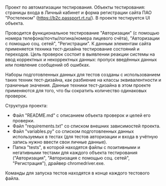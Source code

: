 Проект по автоматизации тестирования. Объекты тестирования: страницы входа в Личный кабинет и форма регистрации сайта ПАО "Ростелеком" (https://b2c.passport.rt.ru/). В проекте тестируется UI объекта.

Проводится функциональное тестирование "Авторизации" (с помощью номера телефона/почты/логина/номера лицевого счёта), "Авторизации с помощью соц. сетей", "Регистрации". К данным элементам сайта применяется техника тест-дизайна тестирование состояний и переходов. Цель проверок состоит в выявлении реакции системы на ввод корректных и некорректных данных: пропуск введённых данных или появление сообщений об ошибках.

Наборы подготовленных данных для тестов созданы с использованием таких техник тест-дизайна, как разбиение на классы эквивалентности и граничные значения. Данные техники тест-дизайна в этом проекте применяются для того, что бы сократить количество одинаковых проверок.

Структура проекта:

- Файл "README.md" с описанием объекта проверок и целей его проверки.
- Файл "requirements.txt" со списком внешних зависимостей проекта.
- Файл "variables.py" со списком подготовленных данных используемых в тестах (для тестов авторизации и входа в учётную запись нужно ввести свои личные данные).
- Папка "tests", в которой находятся файлы с позитивными и негативными тестами для каждого объекта тестирования ("Авторизация", "Авторизация с помощью соц. сетей", "Регистрация"), драйвер chromedriver.exe.

Команды для запуска тестов находятся в конце каждого тестового файла.
